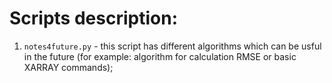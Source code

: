 # Scripts description:

1. `notes4future.py` - this script has different algorithms which can be usful in the future (for example: algorithm for calculation RMSE or basic XARRAY commands);
